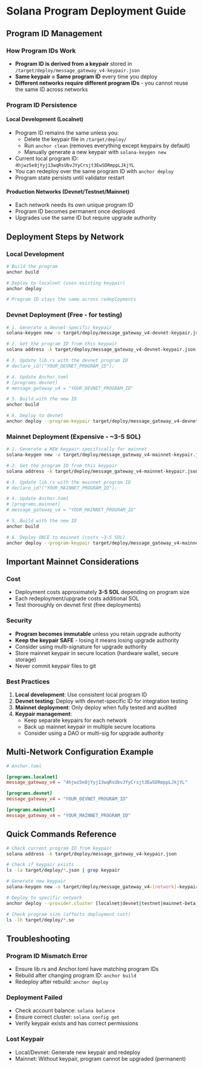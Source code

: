 # Solana Program Deployment Guide

## Program ID Management

### How Program IDs Work
- **Program ID is derived from a keypair** stored in `/target/deploy/message_gateway_v4-keypair.json`
- **Same keypair = Same program ID** every time you deploy
- **Different networks require different program IDs** - you cannot reuse the same ID across networks

### Program ID Persistence

#### Local Development (Localnet)
- Program ID remains the same unless you:
  - Delete the keypair file in `/target/deploy/`
  - Run `anchor clean` (removes everything except keypairs by default)
  - Manually generate a new keypair with `solana-keygen new`
- Current local program ID: `4hjwz5e8jYyj13wqRsUbvJYyCrsjt3EwSDRmppLJkjYL`
- You can redeploy over the same program ID with `anchor deploy`
- Program state persists until validator restart

#### Production Networks (Devnet/Testnet/Mainnet)
- Each network needs its own unique program ID
- Program ID becomes permanent once deployed
- Upgrades use the same ID but require upgrade authority

## Deployment Steps by Network

### Local Development
```bash
# Build the program
anchor build

# Deploy to localnet (uses existing keypair)
anchor deploy

# Program ID stays the same across redeployments
```

### Devnet Deployment (Free - for testing)
```bash
# 1. Generate a devnet-specific keypair
solana-keygen new -o target/deploy/message_gateway_v4-devnet-keypair.json

# 2. Get the program ID from this keypair
solana address -k target/deploy/message_gateway_v4-devnet-keypair.json

# 3. Update lib.rs with the devnet program ID
# declare_id!("YOUR_DEVNET_PROGRAM_ID");

# 4. Update Anchor.toml
# [programs.devnet]
# message_gateway_v4 = "YOUR_DEVNET_PROGRAM_ID"

# 5. Build with the new ID
anchor build

# 6. Deploy to devnet
anchor deploy --program-keypair target/deploy/message_gateway_v4-devnet-keypair.json --provider.cluster devnet
```

### Mainnet Deployment (Expensive - ~3-5 SOL)
```bash
# 1. Generate a NEW keypair specifically for mainnet
solana-keygen new -o target/deploy/message_gateway_v4-mainnet-keypair.json

# 2. Get the program ID from this keypair
solana address -k target/deploy/message_gateway_v4-mainnet-keypair.json

# 3. Update lib.rs with the mainnet program ID
# declare_id!("YOUR_MAINNET_PROGRAM_ID");

# 4. Update Anchor.toml
# [programs.mainnet]
# message_gateway_v4 = "YOUR_MAINNET_PROGRAM_ID"

# 5. Build with the new ID
anchor build

# 6. Deploy ONCE to mainnet (costs ~3-5 SOL)
anchor deploy --program-keypair target/deploy/message_gateway_v4-mainnet-keypair.json --provider.cluster mainnet-beta
```

## Important Mainnet Considerations

### Cost
- Deployment costs approximately **3-5 SOL** depending on program size
- Each redeployment/upgrade costs additional SOL
- Test thoroughly on devnet first (free deployments)

### Security
- **Program becomes immutable** unless you retain upgrade authority
- **Keep the keypair SAFE** - losing it means losing upgrade authority
- Consider using multi-signature for upgrade authority
- Store mainnet keypair in secure location (hardware wallet, secure storage)
- Never commit keypair files to git

### Best Practices
1. **Local development**: Use consistent local program ID
2. **Devnet testing**: Deploy with devnet-specific ID for integration testing
3. **Mainnet deployment**: Only deploy when fully tested and audited
4. **Keypair management**: 
   - Keep separate keypairs for each network
   - Back up mainnet keypair in multiple secure locations
   - Consider using a DAO or multi-sig for upgrade authority

## Multi-Network Configuration Example

```toml
# Anchor.toml

[programs.localnet]
message_gateway_v4 = "4hjwz5e8jYyj13wqRsUbvJYyCrsjt3EwSDRmppLJkjYL"

[programs.devnet]
message_gateway_v4 = "YOUR_DEVNET_PROGRAM_ID"

[programs.mainnet]
message_gateway_v4 = "YOUR_MAINNET_PROGRAM_ID"
```

## Quick Commands Reference

```bash
# Check current program ID from keypair
solana address -k target/deploy/message_gateway_v4-keypair.json

# Check if keypair exists
ls -la target/deploy/*.json | grep keypair

# Generate new keypair
solana-keygen new -o target/deploy/message_gateway_v4-[network]-keypair.json

# Deploy to specific network
anchor deploy --provider.cluster [localnet|devnet|testnet|mainnet-beta]

# Check program size (affects deployment cost)
ls -lh target/deploy/*.so
```

## Troubleshooting

### Program ID Mismatch Error
- Ensure lib.rs and Anchor.toml have matching program IDs
- Rebuild after changing program ID: `anchor build`
- Redeploy after rebuild: `anchor deploy`

### Deployment Failed
- Check account balance: `solana balance`
- Ensure correct cluster: `solana config get`
- Verify keypair exists and has correct permissions

### Lost Keypair
- Local/Devnet: Generate new keypair and redeploy
- Mainnet: Without keypair, program cannot be upgraded (permanent)